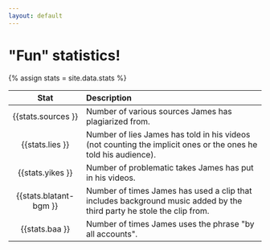 ```yaml
---
layout: default
---
```


# "Fun" statistics!

{% assign stats = site.data.stats %}

| Stat | Description |
|:----:|:------------|
| {{stats.sources }} | Number of various sources James has plagiarized from. |
| {{stats.lies }} | Number of lies James has told in his videos (not counting the implicit ones or the ones he told his audience). |
| {{stats.yikes }} | Number of problematic takes James has put in his videos. |
| {{stats.blatant-bgm }} | Number of times James has used a clip that includes background music added by the third party he stole the clip from. |
| {{stats.baa }} | Number of times James uses the phrase "by all accounts". |
